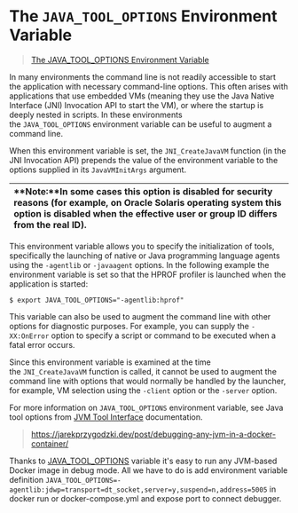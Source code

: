 

The `JAVA_TOOL_OPTIONS` Environment Variable
============================================

> [The JAVA_TOOL_OPTIONS Environment Variable](https://docs.oracle.com/javase/8/docs/technotes/guides/troubleshoot/envvars002.html)


In many environments the command line is not readily accessible to start the application with necessary command-line options. This often arises with applications that use embedded VMs (meaning they use the Java Native Interface (JNI) Invocation API to start the VM), or where the startup is deeply nested in scripts. In these environments the `JAVA_TOOL_OPTIONS` environment variable can be useful to augment a command line.

When this environment variable is set, the `JNI_CreateJavaVM` function (in the JNI Invocation API) prepends the value of the environment variable to the options supplied in its `JavaVMInitArgs` argument.

| **Note:**In some cases this option is disabled for security reasons (for example, on Oracle Solaris operating system this option is disabled when the effective user or group ID differs from the real ID). |
| :-- |

This environment variable allows you to specify the initialization of tools, specifically the launching of native or Java programming language agents using the `-agentlib` or `-javaagent` options. In the following example the environment variable is set so that the HPROF profiler is launched when the application is started:

```
$ export JAVA_TOOL_OPTIONS="-agentlib:hprof"

```

This variable can also be used to augment the command line with other options for diagnostic purposes. For example, you can supply the `-XX:OnError` option to specify a script or command to be executed when a fatal error occurs.

Since this environment variable is examined at the time the `JNI_CreateJavaVM` function is called, it cannot be used to augment the command line with options that would normally be handled by the launcher, for example, VM selection using the `-client` option or the `-server` option.

For more information on `JAVA_TOOL_OPTIONS` environment variable, see Java tool options from [JVM Tool Interface](https://docs.oracle.com/javase/8/docs/platform/jvmti/jvmti.html#tooloptions) documentation.


> https://jarekprzygodzki.dev/post/debugging-any-jvm-in-a-docker-container/

Thanks to [JAVA_TOOL_OPTIONS](https://docs.oracle.com/javase/8/docs/technotes/guides/troubleshoot/envvars002.html) variable it's easy to run any JVM-based Docker image in debug mode. All we have to do is add environment variable definition `JAVA_TOOL_OPTIONS=-agentlib:jdwp=transport=dt_socket,server=y,suspend=n,address=5005` in docker run or docker-compose.yml and expose port to connect debugger.